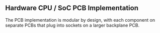 ## Hardware CPU / SoC PCB Implementation

The PCB implementation is modular by design, with each component on separate PCBs that plug into sockets on a larger backplane PCB.
